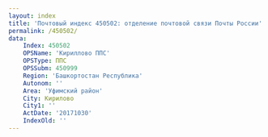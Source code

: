 ```yaml
---
layout: index
title: 'Почтовый индекс 450502: отделение почтовой связи Почты России'
permalink: /450502/
data:
    Index: 450502
    OPSName: 'Кириллово ППС'
    OPSType: ППС
    OPSSubm: 450999
    Region: 'Башкортостан Республика'
    Autonom: ''
    Area: 'Уфимский район'
    City: Кирилово
    City1: ''
    ActDate: '20171030'
    IndexOld: ''
---
```

